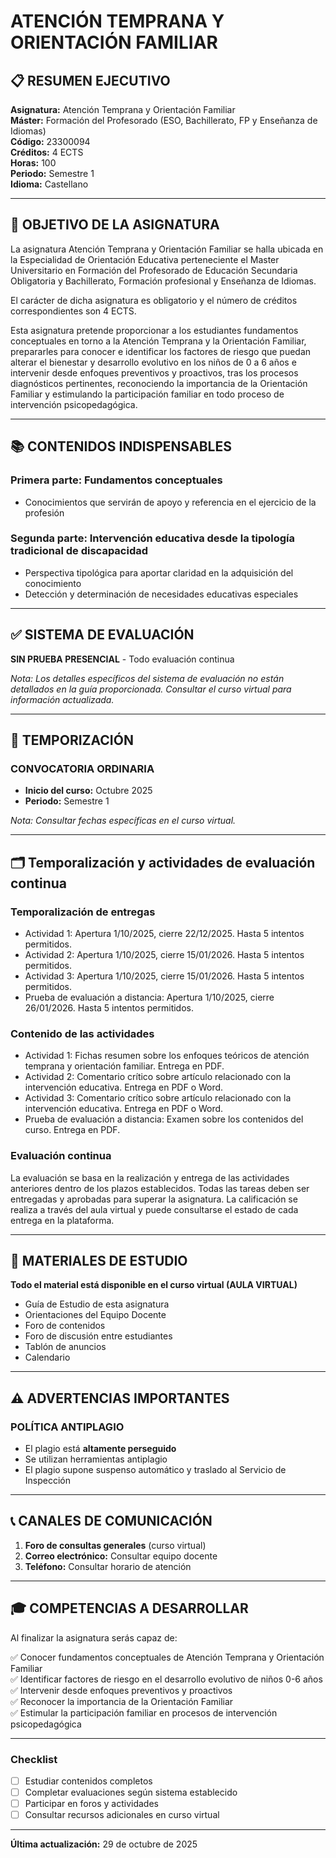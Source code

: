 <!-- cSpell:language es,es-ES -->

# ATENCIÓN TEMPRANA Y ORIENTACIÓN FAMILIAR

## 📋 RESUMEN EJECUTIVO

**Asignatura:** Atención Temprana y Orientación Familiar  
**Máster:** Formación del Profesorado (ESO, Bachillerato, FP y Enseñanza de Idiomas)  
**Código:** 23300094  
**Créditos:** 4 ECTS  
**Horas:** 100  
**Periodo:** Semestre 1  
**Idioma:** Castellano  

---

## 🎯 OBJETIVO DE LA ASIGNATURA

La asignatura Atención Temprana y Orientación Familiar se halla ubicada en la Especialidad de Orientación Educativa perteneciente el Master Universitario en Formación del Profesorado de Educación Secundaria Obligatoria y Bachillerato, Formación profesional y Enseñanza de Idiomas.

El carácter de dicha asignatura es obligatorio y el número de créditos correspondientes son 4 ECTS.

Esta asignatura pretende proporcionar a los estudiantes fundamentos conceptuales en torno a la Atención Temprana y la Orientación Familiar, prepararles para conocer e identificar los factores de riesgo que puedan alterar el bienestar y desarrollo evolutivo en los niños de 0 a 6 años e intervenir desde enfoques preventivos y proactivos, tras los procesos diagnósticos pertinentes, reconociendo la importancia de la Orientación Familiar y estimulando la participación familiar en todo proceso de intervención psicopedagógica.

---

## 📚 CONTENIDOS INDISPENSABLES

### Primera parte: Fundamentos conceptuales
- Conocimientos que servirán de apoyo y referencia en el ejercicio de la profesión

### Segunda parte: Intervención educativa desde la tipología tradicional de discapacidad
- Perspectiva tipológica para aportar claridad en la adquisición del conocimiento
- Detección y determinación de necesidades educativas especiales

---

## ✅ SISTEMA DE EVALUACIÓN

**SIN PRUEBA PRESENCIAL** - Todo evaluación continua

*Nota: Los detalles específicos del sistema de evaluación no están detallados en la guía proporcionada. Consultar el curso virtual para información actualizada.*

---

## 📅 TEMPORIZACIÓN

### **CONVOCATORIA ORDINARIA**
- **Inicio del curso:** Octubre 2025
- **Periodo:** Semestre 1

*Nota: Consultar fechas específicas en el curso virtual.*

---

## 🗂️ Temporalización y actividades de evaluación continua

### Temporalización de entregas
- Actividad 1: Apertura 1/10/2025, cierre 22/12/2025. Hasta 5 intentos permitidos.
- Actividad 2: Apertura 1/10/2025, cierre 15/01/2026. Hasta 5 intentos permitidos.
- Actividad 3: Apertura 1/10/2025, cierre 15/01/2026. Hasta 5 intentos permitidos.
- Prueba de evaluación a distancia: Apertura 1/10/2025, cierre 26/01/2026. Hasta 5 intentos permitidos.

### Contenido de las actividades
- Actividad 1: Fichas resumen sobre los enfoques teóricos de atención temprana y orientación familiar. Entrega en PDF.
- Actividad 2: Comentario crítico sobre artículo relacionado con la intervención educativa. Entrega en PDF o Word.
- Actividad 3: Comentario crítico sobre artículo relacionado con la intervención educativa. Entrega en PDF o Word.
- Prueba de evaluación a distancia: Examen sobre los contenidos del curso. Entrega en PDF.

### Evaluación continua
La evaluación se basa en la realización y entrega de las actividades anteriores dentro de los plazos establecidos. Todas las tareas deben ser entregadas y aprobadas para superar la asignatura. La calificación se realiza a través del aula virtual y puede consultarse el estado de cada entrega en la plataforma.

---

## 📖 MATERIALES DE ESTUDIO

**Todo el material está disponible en el curso virtual (AULA VIRTUAL)**

- Guía de Estudio de esta asignatura
- Orientaciones del Equipo Docente
- Foro de contenidos
- Foro de discusión entre estudiantes
- Tablón de anuncios
- Calendario

---

## ⚠️ ADVERTENCIAS IMPORTANTES

### **POLÍTICA ANTIPLAGIO**
- El plagio está **altamente perseguido**
- Se utilizan herramientas antiplagio
- El plagio supone suspenso automático y traslado al Servicio de Inspección

---

## 📞 CANALES DE COMUNICACIÓN

1. **Foro de consultas generales** (curso virtual)
2. **Correo electrónico:** Consultar equipo docente
3. **Teléfono:** Consultar horario de atención

---

## 🎓 COMPETENCIAS A DESARROLLAR

Al finalizar la asignatura serás capaz de:

✅ Conocer fundamentos conceptuales de Atención Temprana y Orientación Familiar  
✅ Identificar factores de riesgo en el desarrollo evolutivo de niños 0-6 años  
✅ Intervenir desde enfoques preventivos y proactivos  
✅ Reconocer la importancia de la Orientación Familiar  
✅ Estimular la participación familiar en procesos de intervención psicopedagógica  

---

### Checklist

- [ ] Estudiar contenidos completos
- [ ] Completar evaluaciones según sistema establecido
- [ ] Participar en foros y actividades
- [ ] Consultar recursos adicionales en curso virtual

---

**Última actualización:** 29 de octubre de 2025